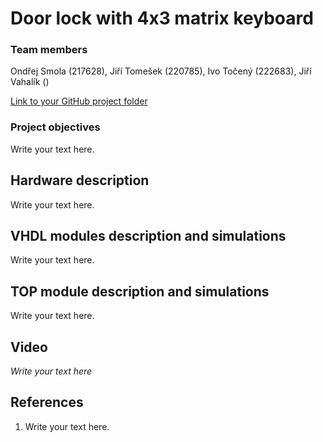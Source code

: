 # Door lock with 4x3 matrix keyboard

### Team members
Ondřej Smola (217628), Jiří Tomešek (220785), Ivo Točený (222683), Jiří Vahalík ()

[Link to your GitHub project folder]( https://github.com/xtomes07/DE1_projekt)

### Project objectives

Write your text here.


## Hardware description

Write your text here.


## VHDL modules description and simulations

Write your text here.


## TOP module description and simulations

Write your text here.


## Video

*Write your text here*


## References

   1. Write your text here.
